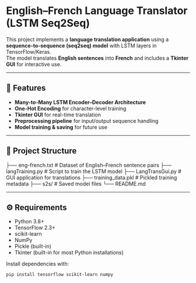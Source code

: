# English–French Language Translator (LSTM Seq2Seq)

This project implements a **language translation application** using a **sequence-to-sequence (seq2seq) model** with LSTM layers in TensorFlow/Keras.  
The model translates **English sentences** into **French** and includes a **Tkinter GUI** for interactive use.

---

## 🚀 Features
- **Many-to-Many LSTM Encoder–Decoder Architecture**
- **One-Hot Encoding** for character-level training
- **Tkinter GUI** for real-time translation
- **Preprocessing pipeline** for input/output sequence handling
- **Model training & saving** for future use

---

## 📂 Project Structure
├── eng-french.txt # Dataset of English–French sentence pairs
├── langTraining.py # Script to train the LSTM model
├── LangTransGui.py # GUI application for translations
├── training_data.pkl # Pickled training metadata
├── s2s/ # Saved model files
└── README.md

---

## ⚙️ Requirements
- Python 3.8+
- TensorFlow 2.3+
- scikit-learn
- NumPy
- Pickle (built-in)
- Tkinter (built-in for most Python installations)

Install dependencies with:
```bash
pip install tensorflow scikit-learn numpy
